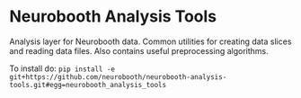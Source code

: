 # Neurobooth Analysis Tools
Analysis layer for Neurobooth data. Common utilities for creating data slices and reading data files. Also contains useful preprocessing algorithms.

To install do:
```pip install -e git+https://github.com/neurobooth/neurobooth-analysis-tools.git#egg=neurobooth_analysis_tools```
